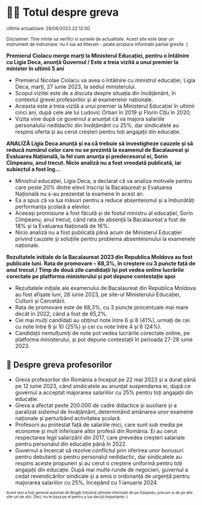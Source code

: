 # 👩‍🏫 Totul despre greva
<sub>Ultima actualizare: 26/06/2023 22:12:00</sub>

<sub>Disclaimer: Tine minte sa verifici si sursele de actualitate. Acest site este doar un instrument de indrumare: nu il lua ad litteram - poate produce informatii partial gresite :)</sub>

**Premierul Ciolacu merge marți la Ministerul Educației, pentru o întâlnire cu Ligia Deca, anunță Guvernul / Este a treia vizită a unui premier la minister în ultimii 5 ani**
- Premierul Nicolae Ciolacu va avea o întâlnire cu ministrul educației, Ligia Deca, marți, 27 iunie 2023, la sediul ministerului.
- Scopul vizitei este de a discuta despre situația din învățământ, în contextul grevei profesorilor și al examenelor naționale.
- Aceasta este a treia vizită a unui premier la Ministerul Educației în ultimii cinci ani, după cele ale lui Ludovic Orban în 2019 și Florin Cîțu în 2020.
- Vizita vine după ce guvernul a anunțat că va majora salariile personalului nedidactic din învățământ cu 25%, dar sindicatele au respins oferta și au cerut creșteri pentru toți angajații din educație.

**ANALIZĂ Ligia Deca anunță și ea că trebuie să investigheze cauzele și să reducă numărul celor care nu se prezintă la examenul de Bacalaureat și Evaluarea Națională, la fel cum anunța și predecesorul ei, Sorin Cîmpeanu, anul trecut. Nicio analiză nu a fost vreodată publicată, iar subiectul a fost îng...**
- Ministrul educației, Ligia Deca, a declarat că va analiza motivele pentru care peste 20% dintre elevii înscriși la Bacalaureat și Evaluarea Națională nu s-au prezentat la examene în acest an.
- Ea a spus că va lua măsuri pentru a reduce absenteismul și a îmbunătăți performanța școlară a elevilor.
- Aceeași promisiune a fost făcută și de fostul ministru al educației, Sorin Cîmpeanu, anul trecut, când rata de absență la Bacalaureat a fost de 18% și la Evaluarea Națională de 16%.
- Nicio analiză nu a fost publicată până acum de Ministerul Educației privind cauzele și soluțiile pentru problema absenteismului la examenele naționale.

**Rezultatele inițiale de la Bacalaureat 2023 din Republica Moldova au fost publicate luni. Rata de promovare – 68,3%, în creștere cu 3 puncte față de anul trecut / Timp de două zile candidații își pot vedea online lucrările corectate pe platforma ministerului și pot depune contestație apoi**
- Rezultatele inițiale ale examenului de Bacalaureat din Republica Moldova au fost afișate luni, 26 iunie 2023, pe site-ul Ministerului Educației, Culturii și Cercetării.
- Rata de promovare este de 68,3%, cu 3 puncte procentuale mai mare decât în 2022, când a fost de 65,2%.
- Cei mai mulți candidați au obținut note între 6 și 8 (41%), urmați de cei cu note între 8 și 10 (25%) și cei cu note între 4 și 6 (24%).
- Candidații nemulțumiți de note pot vedea lucrările corectate online, pe platforma ministerului, și pot depune contestații în perioada 27-28 iunie 2023.

## 🏫 Despre greva profesorilor
- Greva profesorilor din România a început pe 22 mai 2023 și a durat până pe 12 iunie 2023, când sindicatele au anunțat suspendarea ei, după ce guvernul a acceptat majorarea salariilor cu 25% pentru toți angajații din educație.
- Greva a afectat peste 200.000 de cadre didactice și auxiliare și a paralizat sistemul de învățământ, determinând amânarea unor examene naționale și perturbând activitatea școlară.
- Profesorii au protestat față de salariile mici, care sunt sub media pe economie și mult inferioare altor profesii din România. Ei au cerut respectarea legii salarizării din 2017, care prevedea creșteri salariale pentru personalul din educație până în 2022.
- Guvernul a încercat să rezolve conflictul prin oferirea unor bonusuri pentru debutanți și pentru personalul nedidactic, dar sindicatele au respins aceste propuneri și au cerut o creștere uniformă pentru toți angajații din educație. După mai multe runde de negocieri, guvernul a cedat revendicărilor sindicale și a emis o ordonanță de urgență pentru majorarea salariilor cu 25%, începând cu 1 ianuarie 2024.


<sub><sub>Acest text a fost generat automat de BingAI folosind ultimele informatii de pe Edupedu, precum si de pe alte site-uri de stiri. Deci, nu te baza pe el pentru a lua decizii importante :)</sub></sub>